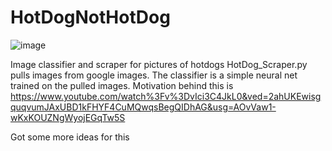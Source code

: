 # HotDogNotHotDog
![image](https://github.com/user-attachments/assets/e663f60d-0bd5-4514-a02c-c8ed828f9fe7)

Image classifier and scraper for pictures of hotdogs
HotDog_Scraper.py pulls images from google images. 
The classifier is a simple neural net trained on the pulled images.
Motivation behind this is https://www.youtube.com/watch%3Fv%3DvIci3C4JkL0&ved=2ahUKEwisgquqvumJAxUBD1kFHYF4CuMQwqsBegQIDhAG&usg=AOvVaw1-wKxKOUZNgWyojEGqTw5S

Got some more ideas for this
